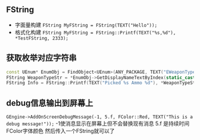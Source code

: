 ﻿
## FString
- 字面量构建
`FString MyFString = FString(TEXT("Hello"));`
- 格式化构建 
`FString MyFString = FString::Printf(TEXT("%s,%d"), *TestFString, 2333);`


## 获取枚举对应字符串
```C++
const UEnum* EnumObj = FindObject<UEnum>(ANY_PACKAGE, TEXT("EWeaponType"), true);
FString WeaponTypeStr = *EnumObj->GetDisplayNameTextByIndex(static_cast<uint8>(WeaponType)).ToString();
FString Info = FString::Printf(TEXT("Picked %s Ammo %d"), *WeaponTypeStr, AmmoAmount);
```


## debug信息输出到屏幕上
`GEngine->AddOnScreenDebugMessage(-1, 5.f, FColor::Red, TEXT("This is a debug message!"));`
-1使消息显示在屏幕上但不会替换现有消息
5.f 是持续时间
FColor字体颜色
然后传入一个FString就可以了